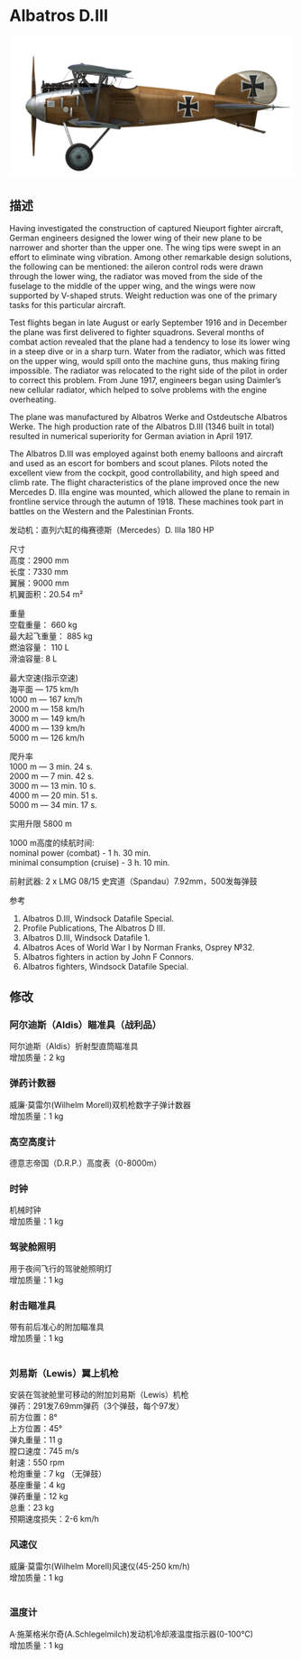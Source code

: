 # Albatros D.III  
  
![albatrosd3](../images/albatrosd3.png)  
  
## 描述  
  
Having investigated the construction of captured Nieuport fighter aircraft, German engineers designed the lower wing of their new plane to be narrower and shorter than the upper one. The wing tips were swept in an effort to eliminate wing vibration. Among other remarkable design solutions, the following can be mentioned: the aileron control rods were drawn through the lower wing, the radiator was moved from the side of the fuselage to the middle of the upper wing, and the wings were now supported by V-shaped struts. Weight reduction was one of the primary tasks for this particular aircraft.  
  
Test flights began in late August or early September 1916 and in December the plane was first delivered to fighter squadrons. Several months of combat action revealed that the plane had a tendency to lose its lower wing in a steep dive or in a sharp turn. Water from the radiator, which was fitted on the upper wing, would spill onto the machine guns, thus making firing impossible. The radiator was relocated to the right side of the pilot in order to correct this problem. From June 1917, engineers began using Daimler’s new cellular radiator, which helped to solve problems with the engine overheating.  
  
The plane was manufactured by Albatros Werke and Ostdeutsche Albatros Werke. The high production rate of the Albatros D.III (1346 built in total) resulted in numerical superiority for German aviation in April 1917.  
  
The Albatros D.III was employed against both enemy balloons and aircraft and used as an escort for bombers and scout planes. Pilots noted the excellent view from the cockpit, good controllability, and high speed and climb rate. The flight characteristics of the plane improved once the new Mercedes D. IIIa engine was mounted, which allowed the plane to remain in frontline service through the autumn of 1918. These machines took part in battles on the Western and the Palestinian Fronts.  
  
  
发动机：直列六缸的梅赛德斯（Mercedes）D. IIIa 180 HP  
  
尺寸  
高度：2900 mm  
长度：7330 mm  
翼展：9000 mm  
机翼面积：20.54 m²  
  
重量  
空载重量： 660 kg  
最大起飞重量： 885 kg  
燃油容量： 110 L  
滑油容量: 8 L  
  
最大空速(指示空速)  
海平面 — 175 km/h  
1000 m — 167 km/h  
2000 m — 158 km/h  
3000 m — 149 km/h  
4000 m — 139 km/h  
5000 m — 126 km/h  
  
爬升率  
1000 m —  3 min. 24 s.  
2000 m —  7 min. 42 s.  
3000 m — 13 min. 10 s.  
4000 m — 20 min. 51 s.  
5000 m — 34 min. 17 s.  
  
实用升限 5800 m  
  
1000 m高度的续航时间:  
nominal power (combat) - 1 h. 30 min.  
minimal consumption (cruise) - 3 h. 10 min.  
  
前射武器: 2 x LMG 08/15 史宾道（Spandau）7.92mm，500发每弹鼓  
  
参考  
1) Albatros D.III,  Windsock Datafile Special.  
2) Profile Publications, The Albatros D III.  
3) Albatros D.III, Windsock Datafile 1.  
4) Albatros Aces of World War I by Norman Franks, Osprey №32.  
5) Albatros fighters in action by John F Connors.  
6) Albatros fighters, Windsock Datafile Special.  
  
## 修改  
  
  
### 阿尔迪斯（Aldis）瞄准具（战利品）  
  
阿尔迪斯（Aldis）折射型直筒瞄准具  
增加质量：2 kg  
  
  
### 弹药计数器  
  
威廉·莫雷尔(Wilhelm Morell)双机枪数字子弹计数器  
增加质量：1 kg  
  
  
### 高空高度计  
  
德意志帝国（D.R.P.）高度表（0-8000m）  
  
  
### 时钟  
  
机械时钟  
增加质量：1 kg  
  
  
### 驾驶舱照明  
  
用于夜间飞行的驾驶舱照明灯  
增加质量：1 kg  
  
  
### 射击瞄准具  
  
带有前后准心的附加瞄准具  
增加质量：1 kg  
  ﻿
  
### 刘易斯（Lewis）翼上机枪  
  
安装在驾驶舱里可移动的附加刘易斯（Lewis）机枪  
弹药：291发7.69mm弹药（3个弹鼓，每个97发）  
前方位置：8°  
上方位置：45°  
弹丸重量：11 g  
膛口速度：745 m/s  
射速：550 rpm  
枪炮重量：7 kg （无弹鼓）  
基座重量：4 kg  
弹药重量：12 kg  
总重：23 kg  
预期速度损失：2-6 km/h  
  
### 风速仪  
  
威廉·莫雷尔(Wilhelm Morell)风速仪(45-250 km/h)  
增加质量：1 kg  
  ﻿
  
### 温度计  
  
A·施莱格米尔奇(A.Schlegelmilch)发动机冷却液温度指示器(0-100℃)  
增加质量：1 kg  

